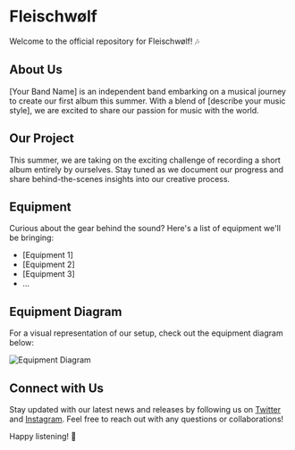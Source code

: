 # Fleischwølf

Welcome to the official repository for Fleischwølf! 🎶

## About Us

[Your Band Name] is an independent band embarking on a musical journey to create our first album this summer. With a blend of [describe your music style], we are excited to share our passion for music with the world.

## Our Project

This summer, we are taking on the exciting challenge of recording a short album entirely by ourselves. Stay tuned as we document our progress and share behind-the-scenes insights into our creative process.

## Equipment

Curious about the gear behind the sound? Here's a list of equipment we'll be bringing:

- [Equipment 1]
- [Equipment 2]
- [Equipment 3]
- ...

## Equipment Diagram

For a visual representation of our setup, check out the equipment diagram below:

![Equipment Diagram](link/to/diagram/image)

## Connect with Us

Stay updated with our latest news and releases by following us on [Twitter](https://twitter.com/yourbandname) and [Instagram](https://instagram.com/yourbandname). Feel free to reach out with any questions or collaborations!

Happy listening! 🎵
